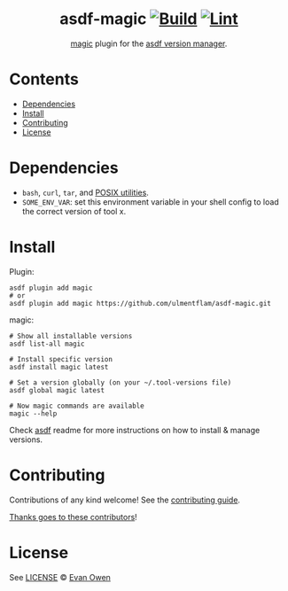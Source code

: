 <div align="center">

# asdf-magic [![Build](https://github.com/ulmentflam/asdf-magic/actions/workflows/build.yml/badge.svg)](https://github.com/ulmentflam/asdf-magic/actions/workflows/build.yml) [![Lint](https://github.com/ulmentflam/asdf-magic/actions/workflows/lint.yml/badge.svg)](https://github.com/ulmentflam/asdf-magic/actions/workflows/lint.yml)

[magic](https://github.com/modular) plugin for the [asdf version manager](https://asdf-vm.com).

</div>

# Contents

- [Dependencies](#dependencies)
- [Install](#install)
- [Contributing](#contributing)
- [License](#license)

# Dependencies

- `bash`, `curl`, `tar`, and [POSIX utilities](https://pubs.opengroup.org/onlinepubs/9699919799/idx/utilities.html).
- `SOME_ENV_VAR`: set this environment variable in your shell config to load the correct version of tool x.

# Install

Plugin:

```shell
asdf plugin add magic
# or
asdf plugin add magic https://github.com/ulmentflam/asdf-magic.git
```

magic:

```shell
# Show all installable versions
asdf list-all magic

# Install specific version
asdf install magic latest

# Set a version globally (on your ~/.tool-versions file)
asdf global magic latest

# Now magic commands are available
magic --help
```

Check [asdf](https://github.com/asdf-vm/asdf) readme for more instructions on how to
install & manage versions.

# Contributing

Contributions of any kind welcome! See the [contributing guide](contributing.md).

[Thanks goes to these contributors](https://github.com/ulmentflam/asdf-magic/graphs/contributors)!

# License

See [LICENSE](LICENSE) © [Evan Owen](https://github.com/ulmentflam/)
